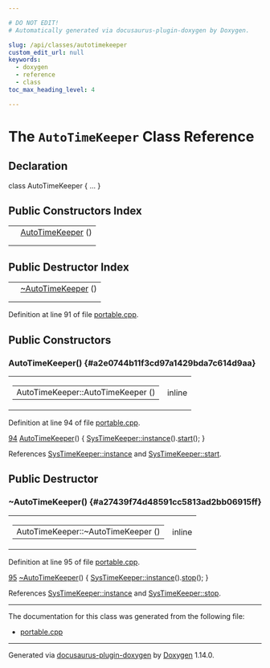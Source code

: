 ```yaml
---

# DO NOT EDIT!
# Automatically generated via docusaurus-plugin-doxygen by Doxygen.

slug: /api/classes/autotimekeeper
custom_edit_url: null
keywords:
  - doxygen
  - reference
  - class
toc_max_heading_level: 4

---
```


<div class="doxyPage">

# The `AutoTimeKeeper` Class Reference



## Declaration

<div class="doxyDeclaration">
class AutoTimeKeeper { ... }
</div>

## Public Constructors Index

<table class="doxyMembersIndex">

<tr class="doxyMemberIndexItem">
<td class="doxyMemberIndexItemType" align="left" valign="top"></td>
<td class="doxyMemberIndexItemName" align="left" valign="top"><a href="#a2e0744b11f3cd97a1429bda7c614d9aa">AutoTimeKeeper</a> ()</td>
</tr>
<tr class="doxyMemberIndexDescription">
<td class="doxyMemberIndexDescriptionLeft"></td>
<td class="doxyMemberIndexDescriptionRight">
</td>
</tr>
<tr class="doxyMemberIndexSeparator">
<td class="doxyMemberIndexSeparator" colspan="2"></td>
</tr>

</table>

## Public Destructor Index

<table class="doxyMembersIndex">

<tr class="doxyMemberIndexItem">
<td class="doxyMemberIndexItemType" align="left" valign="top"></td>
<td class="doxyMemberIndexItemName" align="left" valign="top"><a href="#a27439f74d48591cc5813ad2bb06915ff">~AutoTimeKeeper</a> ()</td>
</tr>
<tr class="doxyMemberIndexDescription">
<td class="doxyMemberIndexDescriptionLeft"></td>
<td class="doxyMemberIndexDescriptionRight">
</td>
</tr>
<tr class="doxyMemberIndexSeparator">
<td class="doxyMemberIndexSeparator" colspan="2"></td>
</tr>

</table>


Definition at line 91 of file <a href="/web-doxygen/docs/api/files/src/portable-cpp">portable.cpp</a>.

<div class="doxySectionDef">

## Public Constructors

### AutoTimeKeeper() {#a2e0744b11f3cd97a1429bda7c614d9aa}

<div class="doxyMemberItem">
<div class="doxyMemberProto">
<table class="doxyMemberLabels">
<tr class="doxyMemberLabels">
<td class="doxyMemberLabelsLeft">
<table class="doxyMemberName">
<tr>
<td class="doxyMemberName">AutoTimeKeeper::AutoTimeKeeper ()</td>
</tr>
</table>
</td>
<td class="doxyMemberLabelsRight">
<span class="doxyMemberLabels">
<span class="doxyMemberLabel inline">inline</span>
</span>
</td>
</tr>
</table>
</div>
<div class="doxyMemberDoc">



Definition at line 94 of file <a href="/web-doxygen/docs/api/files/src/portable-cpp">portable.cpp</a>.

<div class="doxyProgramListing">

<div class="doxyCodeLine"><span class="doxyLineNumber"><a href="#a2e0744b11f3cd97a1429bda7c614d9aa">94</a></span><span class="doxyLineContent"><span class="doxyHighlight">    <a href="#a2e0744b11f3cd97a1429bda7c614d9aa">AutoTimeKeeper</a>() { <a href="/web-doxygen/docs/api/classes/systimekeeper/#ab2bf7ce3a2c5b37234e10ea15d667779">SysTimeKeeper::instance</a>().<a href="/web-doxygen/docs/api/classes/systimekeeper/#a4bb2350f48a1ce554f4499edbd8ba8ec">start</a>(); }</span></span></div>

</div>


References <a href="/web-doxygen/docs/api/classes/systimekeeper/#ab2bf7ce3a2c5b37234e10ea15d667779">SysTimeKeeper::instance</a> and <a href="/web-doxygen/docs/api/classes/systimekeeper/#a4bb2350f48a1ce554f4499edbd8ba8ec">SysTimeKeeper::start</a>.
</div>
</div>

</div>

<div class="doxySectionDef">

## Public Destructor

### \~AutoTimeKeeper() {#a27439f74d48591cc5813ad2bb06915ff}

<div class="doxyMemberItem">
<div class="doxyMemberProto">
<table class="doxyMemberLabels">
<tr class="doxyMemberLabels">
<td class="doxyMemberLabelsLeft">
<table class="doxyMemberName">
<tr>
<td class="doxyMemberName">AutoTimeKeeper::~AutoTimeKeeper ()</td>
</tr>
</table>
</td>
<td class="doxyMemberLabelsRight">
<span class="doxyMemberLabels">
<span class="doxyMemberLabel inline">inline</span>
</span>
</td>
</tr>
</table>
</div>
<div class="doxyMemberDoc">



Definition at line 95 of file <a href="/web-doxygen/docs/api/files/src/portable-cpp">portable.cpp</a>.

<div class="doxyProgramListing">

<div class="doxyCodeLine"><span class="doxyLineNumber"><a href="#a27439f74d48591cc5813ad2bb06915ff">95</a></span><span class="doxyLineContent"><span class="doxyHighlight">   <a href="#a27439f74d48591cc5813ad2bb06915ff">~AutoTimeKeeper</a>() { <a href="/web-doxygen/docs/api/classes/systimekeeper/#ab2bf7ce3a2c5b37234e10ea15d667779">SysTimeKeeper::instance</a>().<a href="/web-doxygen/docs/api/classes/systimekeeper/#a46b40aa916ae6873c566c85a88dd9f96">stop</a>();  }</span></span></div>

</div>


References <a href="/web-doxygen/docs/api/classes/systimekeeper/#ab2bf7ce3a2c5b37234e10ea15d667779">SysTimeKeeper::instance</a> and <a href="/web-doxygen/docs/api/classes/systimekeeper/#a46b40aa916ae6873c566c85a88dd9f96">SysTimeKeeper::stop</a>.
</div>
</div>

</div>

<hr/>

The documentation for this class was generated from the following file:

<ul>
<li><a href="/web-doxygen/docs/api/files/src/portable-cpp">portable.cpp</a></li>
</ul>

<hr/>

<p class="doxyGeneratedBy">Generated via <a href="https://github.com/xpack/docusaurus-plugin-doxygen">docusaurus-plugin-doxygen</a> by <a href="https://www.doxygen.nl">Doxygen</a> 1.14.0.</p>

</div>
